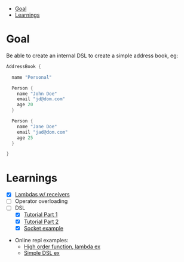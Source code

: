 <!-- START doctoc generated TOC please keep comment here to allow auto update -->
<!-- DON'T EDIT THIS SECTION, INSTEAD RE-RUN doctoc TO UPDATE -->


- [Goal](#goal)
- [Learnings](#learnings)

<!-- END doctoc generated TOC please keep comment here to allow auto update -->

# Goal

Be able to create an internal DSL to create a simple address book, eg:

```kotlin
AddressBook {

  name "Personal"

  Person {
    name "John Doe"
    email "jd@dom.com"
    age 20
  }

  Person {
    name "Jane Doe"
    email "jad@dom.com"
    age 25
  }

}
```

# Learnings

- [x] [Lambdas w/ receivers](https://tinyurl.com/y4el4y3a)
- [ ] Operator overloading
- [ ] DSL
    - [x] [Tutorial Part 1](https://tinyurl.com/y2eddjfd)
    - [x] [Tutorial Part 2](https://tinyurl.com/y3h8m97n)
    - [x] [Socket example](https://tinyurl.com/y69k28rh)

- Online repl examples:
  - [High order function, lambda ex](https://pl.kotl.in/1fP6ePqVL)
  - [Simple DSL ex](https://pl.kotl.in/-lC_hc_Ar)

